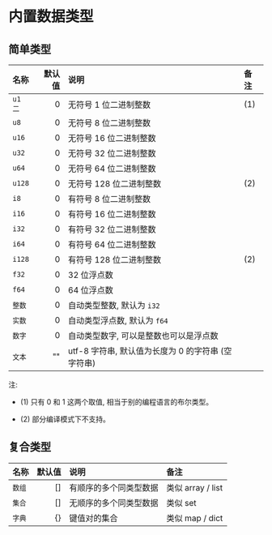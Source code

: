 # 内置数据类型


## 简单类型

| 名称 | 默认值 | 说明 | 备注 |
| :--- | -----: | :--- | :--- |
| `u1` `二` | 0 | 无符号 1 位二进制整数 | (1) |
| `u8` | 0 | 无符号 8 位二进制整数 | |
| `u16` | 0 | 无符号 16 位二进制整数 | |
| `u32` | 0 | 无符号 32 位二进制整数 | |
| `u64` | 0 | 无符号 64 位二进制整数 | |
| `u128` | 0 | 无符号 128 位二进制整数 | (2) |
| `i8` | 0 | 有符号 8 位二进制整数 | |
| `i16` | 0 | 有符号 16 位二进制整数 | |
| `i32` | 0 | 有符号 32 位二进制整数 | |
| `i64` | 0 | 有符号 64 位二进制整数 | |
| `i128` | 0 | 有符号 128 位二进制整数 | (2) |
| `f32` | 0 | 32 位浮点数 | |
| `f64` | 0 | 64 位浮点数 | |
| `整数` | 0 | 自动类型整数, 默认为 `i32` | |
| `实数` | 0 | 自动类型浮点数, 默认为 `f64` | |
| `数字` | 0 | 自动类型数字, 可以是整数也可以是浮点数 | |
| `文本` | "" | utf-8 字符串, 默认值为长度为 0 的字符串 (空字符串) | |

注:

+ (1) 只有 0 和 1 这两个取值, 相当于别的编程语言的布尔类型。

+ (2) 部分编译模式下不支持。


## 复合类型

| 名称 | 默认值 | 说明 | 备注 |
| :--- | -----: | :--- | :--- |
| `数组` | [] | 有顺序的多个同类型数据 | 类似 array / list |
| `集合` | [] | 无顺序的多个同类型数据 | 类似 set |
| `字典` | {} | 键值对的集合 | 类似 map / dict |
